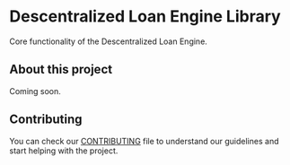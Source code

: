 # Descentralized Loan Engine Library

Core functionality of the Descentralized Loan Engine.

## About this project

Coming soon.

## Contributing

You can check our [CONTRIBUTING](CONTRIBUTING.md) file to understand our guidelines and start
helping with the project.
